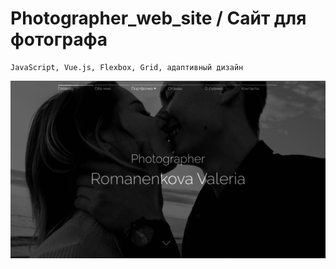 # Photographer_web_site / Сайт для фотографа

    JavaScript, Vue.js, Flexbox, Grid, адаптивный дизайн

![Главная страница](screenshots/screenshot_1.png)
